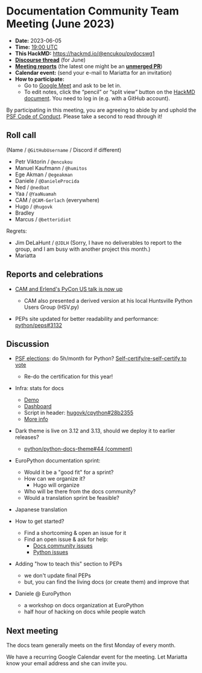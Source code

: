 # Documentation Community Team Meeting (June 2023)

- **Date:** 2023-06-05
- **Time:** [19:00 UTC](https://arewemeetingyet.com/UTC/2023-06-05/19:00/Docs%20Meeting)
- **This HackMD:** https://hackmd.io/@encukou/pydocswg1
- [**Discourse thread**](https://discuss.python.org/t/27334) (for June)
- [**Meeting reports**](https://docs-community.readthedocs.io/en/latest/monthly-meeting/index.html) (the latest one might be an [**unmerged PR**](https://github.com/python/docs-community/pulls))
- **Calendar event:** (send your e-mail to Mariatta for an invitation)
- **How to participate:**
  -  Go to [Google Meet](https://meet.google.com/dii-qrzf-wkw) and ask to be let in.
  -  To edit notes, click the “pencil” or “split view” button on the [HackMD document](https://hackmd.io/@encukou/pydocswg1). You need to log in (e.g. with a GitHub account).

By participating in this meeting, you are agreeing to abide by and uphold the [PSF Code of Conduct](https://www.python.org/psf/codeofconduct/).
Please take a second to read through it!


## Roll call

(Name / `@GitHubUsername` / Discord if different)
- Petr Viktorin / `@encukou`
- Manuel Kaufmann / `@humitos`
- Ege Akman / `@egeakman`
- Daniele / `@DanieleProcida`
- Ned / `@nedbat`
- Yaa / `@YaaNuamah`
- CAM / `@CAM-Gerlach` (everywhere)
- Hugo / `@hugovk`
- Bradley
- Marcus / `@betteridiot`

Regrets:
- Jim DeLaHunt / `@JDLH` (Sorry, I have no deliverables to report to the group, and I am busy with another project this month.)
- Mariatta


## Reports and celebrations

* [CAM and Erlend's PyCon US talk is now up](https://youtu.be/nMekFX2CDVk)
    * CAM also presented a derived version at his local Huntsville Python Users Group (HSV.py)

* PEPs site updated for better readability and performance: [python/peps#3132](https://github.com/python/peps/pull/3132)

## Discussion

* [PSF elections](https://discuss.python.org/t/psf-board-election-dates-for-2023): do 5h/month for Python? [Self-certify/re-self-certify to vote](https://docs.google.com/forms/d/e/1FAIpQLSfwWBGkzvkWDZrxW3up_M_B7qgt1IWZlx9KJ0ucLA5WJP1vfA/viewform)
    * Re-do the certification for this year!

* Infra: stats for docs
    * [Demo](https://hugovk-cpython.readthedocs.io/en/plausible/)
    * [Dashboard](https://plausible.io/share/hugovk-cpython.readthedocs.io?auth=XDF9fK3EB2dEHCr4sC9hn)
    * Script in header: [hugovk/cpython#28b2355](https://github.com/hugovk/cpython/commit/28b23555030d58fdb52b74a547cc621c49690de0)
    * [More info](https://plausible.io/self-hosted-web-analytics)

* Dark theme is live on 3.12 and 3.13, should we deploy it to earlier releases?
    * [python/python-docs-theme#44 (comment)](https://github.com/python/python-docs-theme/pull/44#issuecomment-1571331235)

* EuroPython documentation sprint:
    * Would it be a "good fit" for a sprint?
    * How can we organize it?
        * Hugo will organize
    * Who will be there from the docs community?
    * Would a translation sprint be feasible?

* Japanese translation

* How to get started?
    * Find a shortcoming & open an issue for it
    * Find an open issue & ask for help:
        * [Docs community issues](https://github.com/python/docs-community/issues)
        * [Python issues](https://github.com/python/cpython/labels/docs)

* Adding "how to teach this" section to PEPs
    * we don't update final PEPs
    * but, you can find the living docs (or create them) and improve that

* Daniele @ EuroPython
    * a workshop on docs organization at EuroPython
    * half hour of hacking on docs while people watch



## Next meeting

The docs team generally meets on the first Monday of every month.

We have a recurring Google Calendar event for the meeting.
Let Mariatta know your email address and she can invite you.
